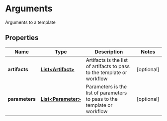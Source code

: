 

# Arguments

Arguments to a template
## Properties

Name | Type | Description | Notes
------------ | ------------- | ------------- | -------------
**artifacts** | [**List&lt;Artifact&gt;**](Artifact.md) | Artifacts is the list of artifacts to pass to the template or workflow |  [optional]
**parameters** | [**List&lt;Parameter&gt;**](Parameter.md) | Parameters is the list of parameters to pass to the template or workflow |  [optional]



